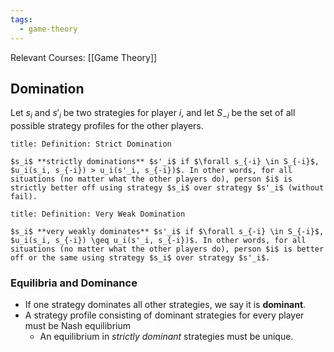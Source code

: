 ```yaml
---
tags:
  - game-theory
---
```

Relevant Courses: [[Game Theory]]

## Domination

Let $s_i$ and $s'_i$ be two strategies for player $i$, and let $S_{-i}$ be the set of all possible strategy profiles for the other players.

```ad-summary
title: Definition: Strict Domination

$s_i$ **strictly dominations** $s'_i$ if $\forall s_{-i} \in S_{-i}$, $u_i(s_i, s_{-i}) > u_i(s'_i, s_{-i})$. In other words, for all situations (no matter what the other players do), person $i$ is strictly better off using strategy $s_i$ over strategy $s'_i$ (without fail).
```

```ad-summary
title: Definition: Very Weak Domination

$s_i$ **very weakly dominates** $s'_i$ if $\forall s_{-i} \in S_{-i}$, $u_i(s_i, s_{-i}) \geq u_i(s'_i, s_{-i})$. In other words, for all situations (no matter what the other players do), person $i$ is better off or the same using strategy $s_i$ over strategy $s'_i$.
```

### Equilibria and Dominance

* If one strategy dominates all other strategies, we say it is **dominant**.
* A strategy profile consisting of dominant strategies for every player must be Nash equilibrium
	* An equilibrium in *strictly dominant* strategies must be unique.